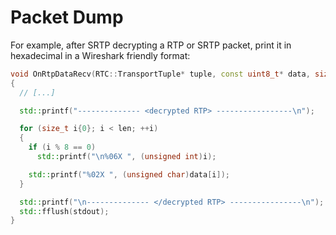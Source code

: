 # Packet Dump

For example, after SRTP decrypting a RTP or SRTP packet, print it in hexadecimal in a Wireshark friendly format:

```c++
void OnRtpDataRecv(RTC::TransportTuple* tuple, const uint8_t* data, size_t len)
{
  // [...]

  std::printf("-------------- <decrypted RTP> -----------------\n");

  for (size_t i{0}; i < len; ++i)
  {
    if (i % 8 == 0)
      std::printf("\n%06X ", (unsigned int)i);

    std::printf("%02X ", (unsigned char)data[i]);
  }

  std::printf("\n-------------- </decrypted RTP> ----------------\n");
  std::fflush(stdout);
}
```
